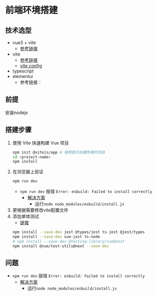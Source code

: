 # 前端环境搭建

## 技术选型

  * vue3 + vite
    * [参考链接](https://vue3js.cn/docs/zh/guide/installation.html)
  * vite
    * [参考链接](https://cn.vitejs.dev/guide/)
    * [vite config](https://cn.vitejs.dev/config/)
  * typescript
  * elementui
    * 参考链接：

## 前提

安装nodejs

## 搭建步骤

1. 使用 Vite 快速构建 Vue 项目
    ```sh
    npm init @vitejs/app # 按照提示创建所需的项目
    cd <project-name>
    npm install
    ```
2. 在浏览器上验证
    ```sh
    npm run dev 
    ```
    * ```npm run dev``` 报错 ```Error: esbuild: Failed to install correctly```
        * [解决方案](https://blog.csdn.net/m0_37682004/article/details/115001613)
            * 运行```node node_modules/esbuild/install.js```
3. 更根据需要修改vite配置文件
4. 添加单体测试
    * [链接](https://testing-library.com/docs/vue-testing-library/intro)
    ```sh
    npm install --save-dev jest @types/jest ts-jest @jest/types
    npm install --save-dev vue-jest ts-node
    # npm install --save-dev @testing-library/vue@next
    npm install @vue/test-utils@next --save-dev
    ```

## 问题

* ```npm run dev``` 报错 ```Error: esbuild: Failed to install correctly```
    * [解决方案](https://blog.csdn.net/m0_37682004/article/details/115001613)
        * 运行```node node_modules/esbuild/install.js```